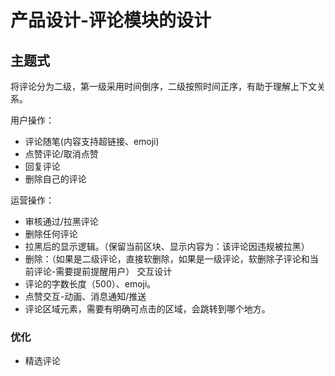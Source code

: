# 产品设计-评论模块的设计

## 主题式
将评论分为二级，第一级采用时间倒序，二级按照时间正序，有助于理解上下文关系。


用户操作：
- 评论随笔(内容支持超链接、emoji)
- 点赞评论/取消点赞
- 回复评论
- 删除自己的评论

运营操作：
- 审核通过/拉黑评论
- 删除任何评论
- 拉黑后的显示逻辑。（保留当前区块、显示内容为：该评论因违规被拉黑）
- 删除：（如果是二级评论，直接软删除，如果是一级评论，软删除子评论和当前评论-需要提前提醒用户）
交互设计
- 评论的字数长度（500）、emoji。
- 点赞交互-动画、消息通知/推送
- 评论区域元素，需要有明确可点击的区域，会跳转到哪个地方。

### 优化
- 精选评论




